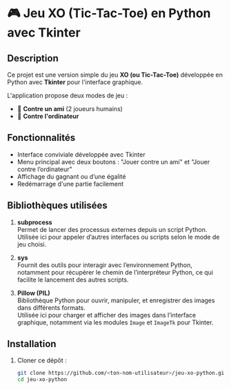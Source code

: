 # 🎮 Jeu XO (Tic-Tac-Toe) en Python avec Tkinter

## Description
Ce projet est une version simple du jeu **XO (ou Tic-Tac-Toe)** développée en Python avec **Tkinter** pour l'interface graphique.

L'application propose deux modes de jeu :
- 🔹 **Contre un ami** (2 joueurs humains)
- 🔹 **Contre l'ordinateur**

## Fonctionnalités
- Interface conviviale développée avec Tkinter
- Menu principal avec deux boutons : "Jouer contre un ami" et "Jouer contre l’ordinateur"
- Affichage du gagnant ou d’une égalité
- Redémarrage d'une partie facilement

## Bibliothèques utilisées
1. **subprocess**  
   Permet de lancer des processus externes depuis un script Python.  
   Utilisée ici pour appeler d’autres interfaces ou scripts selon le mode de jeu choisi.

2. **sys**  
   Fournit des outils pour interagir avec l’environnement Python, notamment pour récupérer le chemin de l’interpréteur Python, ce qui facilite le lancement des autres scripts.
   
4. **Pillow (PIL)**  
   Bibliothèque Python pour ouvrir, manipuler, et enregistrer des images dans différents formats.  
   Utilisée ici pour charger et afficher des images dans l’interface graphique, notamment via les modules `Image` et `ImageTk` pour Tkinter.



## Installation
1. Cloner ce dépôt :
   ```bash
   git clone https://github.com/<ton-nom-utilisateur>/jeu-xo-python.git
   cd jeu-xo-python
